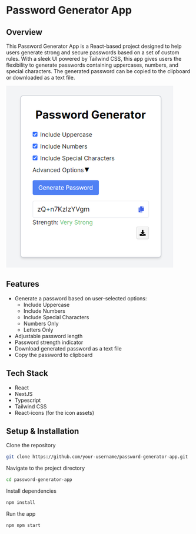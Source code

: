 # Password Generator App

## Overview

This Password Generator App is a React-based project designed to help users generate strong and secure passwords based on a set of custom rules. With a sleek UI powered by Tailwind CSS, this app gives users the flexibility to generate passwords containing uppercases, numbers, and special characters. The generated password can be copied to the clipboard or downloaded as a text file.

![App Screenshot](./public//password-generator.png)

## Features

- Generate a password based on user-selected options:
  - Include Uppercase
  - Include Numbers
  - Include Special Characters
  - Numbers Only
  - Letters Only
- Adjustable password length
- Password strength indicator
- Download generated password as a text file
- Copy the password to clipboard

## Tech Stack

- React
- NextJS
- Typescript
- Tailwind CSS
- React-icons (for the icon assets)

## Setup & Installation

Clone the repository

```bash
git clone https://github.com/your-username/password-generator-app.git

```

Navigate to the project directory

```bash
cd password-generator-app

```

Install dependencies

```bash
npm install

```

Run the app

```bash
npm npm start

```
